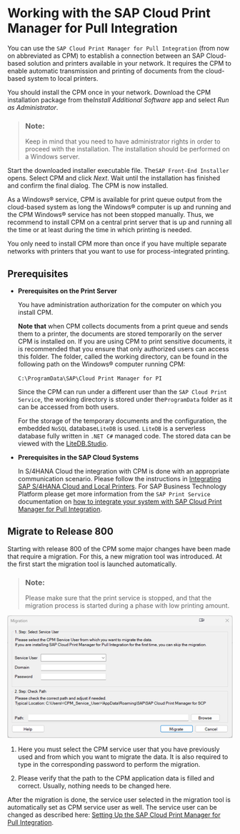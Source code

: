 <!-- loio964486f5b55347bea772211a02838b71 -->

# Working with the SAP Cloud Print Manager for Pull Integration

You can use the `SAP Cloud Print Manager for Pull Integration` \(from now on abbreviated as CPM\) to establish a connection between an SAP Cloud-based solution and printers available in your network. It requires the CPM to enable automatic transmission and printing of documents from the cloud-based system to local printers.

You should install the CPM once in your network. Download the CPM installation package from the*Install Additional Software* app and select *Run as Administrator*.

> ### Note:  
> Keep in mind that you need to have administrator rights in order to proceed with the installation. The installation should be performed on a Windows server.

Start the downloaded installer executable file. The`SAP Front-End Installer` opens. Select CPM and click *Next*. Wait until the installation has finished and confirm the final dialog. The CPM is now installed.

As a Windows® service, CPM is available for print queue output from the cloud-based system as long the Windows® computer is up and running and the CPM Windows® service has not been stopped manually. Thus, we recommend to install CPM on a central print server that is up and running all the time or at least during the time in which printing is needed.

You only need to install CPM more than once if you have multiple separate networks with printers that you want to use for process-integrated printing.



<a name="loio964486f5b55347bea772211a02838b71__section_ylp_lsl_21c"/>

## Prerequisites

-   **Prerequisites on the Print Server**

    You have administration authorization for the computer on which you install CPM.

    **Note that** when CPM collects documents from a print queue and sends them to a printer, the documents are stored temporarily on the server CPM is installed on. If you are using CPM to print sensitive documents, it is recommended that you ensure that only authorized users can access this folder. The folder, called the working directory, can be found in the following path on the Windows® computer running CPM:

    `C:\ProgramData\SAP\Cloud Print Manager for PI`

    Since the CPM can run under a different user than the `SAP Cloud Print Service`, the working directory is stored under the`ProgramData` folder as it can be accessed from both users.

    For the storage of the temporary documents and the configuration, the embedded `NoSQL` database`LiteDB` is used. `LiteDB` is a serverless database fully written in `.NET C#` managed code. The stored data can be viewed with the [LiteDB.Studio](https://github.com/mbdavid/LiteDB.Studio).


-   **Prerequisites in the SAP Cloud Systems**

    In S/4HANA Cloud the integration with CPM is done with an appropriate communication scenario. Please follow the instructions in [Integrating SAP S/4HANA Cloud and Local Printers](https://help.sap.com/docs/SAP_S4HANA_CLOUD/0f69f8fb28ac4bf48d2b57b9637e81fa/d07a4297e776446e898f2b27532f63c6.html?locale=en-US). For SAP Business Technology Platform please get more information from the `SAP Print Service` documentation on [how to integrate your system with SAP Cloud Print Manager for Pull Integration](https://help.sap.com/docs/SCP_PRINT_SERVICE/7615de0949ce441d8bc5df7725a6bfc6/2a1a47535a5948aabf4225e1f7d24a16.html).




<a name="loio964486f5b55347bea772211a02838b71__section_ahp_rct_21c"/>

## Migrate to Release 800

Starting with release 800 of the CPM some major changes have been made that require a migration. For this, a new migration tool was introduced. At the first start the migration tool is launched automatically.

> ### Note:  
> Please make sure that the print service is stopped, and that the migration process is started during a phase with low printing amount.

![](images/Migrate_to_Release_54eab8e.png)

1.  Here you must select the CPM service user that you have previously used and from which you want to migrate the data. It is also required to type in the corresponding password to perform the migration.

2.  Please verify that the path to the CPM application data is filled and correct. Usually, nothing needs to be changed here.


After the migration is done, the service user selected in the migration tool is automatically set as CPM service user as well. The service user can be changed as described here: [Setting Up the SAP Cloud Print Manager for Pull Integration](setting-up-the-sap-cloud-print-manager-for-pull-integration-19a3dd9.md).

